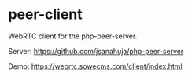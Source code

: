 # peer-client
WebRTC client for the php-peer-server.

Server: https://github.com/jsanahuja/php-peer-server

Demo: https://webrtc.sowecms.com/client/index.html
